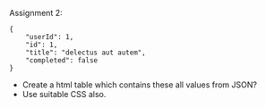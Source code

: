 Assignment 2:

```
{
    "userId": 1,
    "id": 1,
    "title": "delectus aut autem",
    "completed": false
}
```

- Create a html table which contains these all values from JSON?
- Use suitable CSS also.